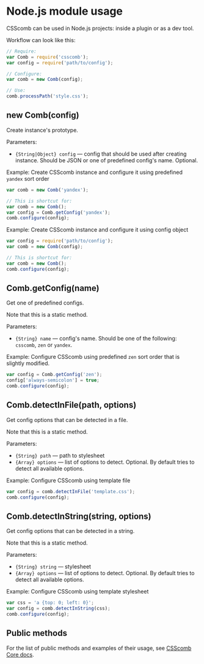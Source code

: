 # Node.js module usage

CSScomb can be used in Node.js projects: inside a plugin or as a dev tool.

Workflow can look like this:

```js
// Require:
var Comb = require('csscomb');
var config = require('path/to/config');

// Configure:
var comb = new Comb(config);

// Use:
comb.processPath('style.css');
```

## new Comb(config)

Create instance's prototype.

Parameters:

* `{String|Object} config` — config that should be used after creating
   instance. Should be JSON or one of predefined config's name. Optional.

Example: Create CSScomb instance and configure it using predefined `yandex` sort
order

```js
var comb = new Comb('yandex');

// This is shortcut for:
var comb = new Comb();
var config = Comb.getConfig('yandex');
comb.configure(config);
```

Example: Create CSScomb instance and configure it using config object

```js
var config = require('path/to/config');
var comb = new Comb(config);

// This is shortcut for:
var comb = new Comb();
comb.configure(config);
```

## Comb.getConfig(name)

Get one of predefined configs.

Note that this is a static method.

Parameters:

* `{String} name` — config's name. Should be one of the following:
  `csscomb`, `zen` or `yandex`.

Example: Configure CSScomb using predefined `zen` sort order that is slightly
modified.

```js
var config = Comb.getConfig('zen');
config['always-semicolon'] = true;
comb.configure(config);
```

## Comb.detectInFile(path, options)

Get config options that can be detected in a file.

Note that this is a static method.

Parameters:

* `{String} path` — path to stylesheet
* `{Array} options` — list of options to detect. Optional. By default tries
   to detect all available options.

Example: Configure CSScomb using template file

```js
var config = comb.detectInFile('template.css');
comb.configure(config);
```

## Comb.detectInString(string, options)

Get config options that can be detected in a string.

Note that this is a static method.

Parameters:

* `{String} string` — stylesheet
* `{Array} options` — list of options to detect. Optional. By default tries
   to detect all available options.

Example: Configure CSScomb using template stylesheet

```js
var css = 'a {top: 0; left: 0}';
var config = comb.detectInString(css);
comb.configure(config);
```

## Public methods

For the list of public methods and examples of their usage, see [CSScomb Core docs](https://github.com/csscomb/core).

